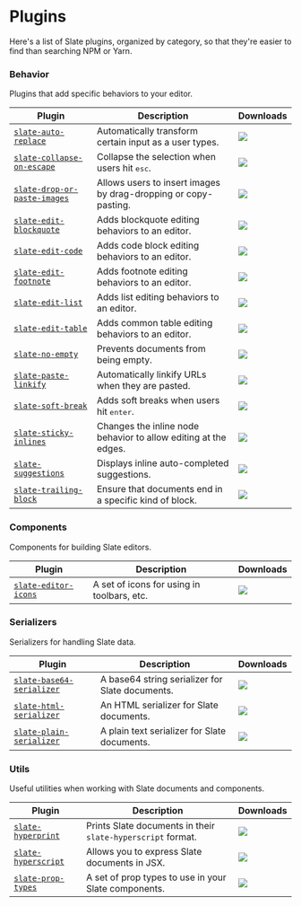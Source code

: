 
# Plugins

Here's a list of Slate plugins, organized by category, so that they're easier to find than searching NPM or Yarn.


### Behavior

Plugins that add specific behaviors to your editor.

|**Plugin**|**Description**|**Downloads**|
|---|---|---|
|[`slate-auto-replace`](https://yarnpkg.com/en/package/slate-auto-replace)|Automatically transform certain input as a user types.|![](https://img.shields.io/npm/dm/slate-auto-replace.svg?maxAge=3600&label=⬇)|
|[`slate-collapse-on-escape`](https://yarnpkg.com/en/package/slate-collapse-on-escape)|Collapse the selection when users hit <kbd>esc</kbd>.|![](https://img.shields.io/npm/dm/slate-collapse-on-escape.svg?maxAge=3600&label=⬇)|
|[`slate-drop-or-paste-images`](https://yarnpkg.com/en/package/slate-drop-or-paste-images)|Allows users to insert images by drag-dropping or copy-pasting.|![](https://img.shields.io/npm/dm/slate-drop-or-paste-images.svg?maxAge=3600&label=⬇)|
|[`slate-edit-blockquote`](https://yarnpkg.com/en/package/slate-edit-blockquote)|Adds blockquote editing behaviors to an editor.|![](https://img.shields.io/npm/dm/slate-edit-blockquote.svg?maxAge=3600&label=⬇)|
|[`slate-edit-code`](https://yarnpkg.com/en/package/slate-edit-code)|Adds code block editing behaviors to an editor.|![](https://img.shields.io/npm/dm/slate-edit-code.svg?maxAge=3600&label=⬇)|
|[`slate-edit-footnote`](https://yarnpkg.com/en/package/slate-edit-footnote)|Adds footnote editing behaviors to an editor.|![](https://img.shields.io/npm/dm/slate-edit-footnote.svg?maxAge=3600&label=⬇)|
|[`slate-edit-list`](https://yarnpkg.com/en/package/slate-edit-list)|Adds list editing behaviors to an editor.|![](https://img.shields.io/npm/dm/slate-edit-list.svg?maxAge=3600&label=⬇)|
|[`slate-edit-table`](https://yarnpkg.com/en/package/slate-edit-table)|Adds common table editing behaviors to an editor.|![](https://img.shields.io/npm/dm/slate-edit-table.svg?maxAge=3600&label=⬇)|
|[`slate-no-empty`](https://yarnpkg.com/en/package/slate-no-empty)|Prevents documents from being empty.|![](https://img.shields.io/npm/dm/slate-no-empty.svg?maxAge=3600&label=⬇)|
|[`slate-paste-linkify`](https://yarnpkg.com/en/package/slate-paste-linkify)|Automatically linkify URLs when they are pasted.|![](https://img.shields.io/npm/dm/slate-paste-linkify.svg?maxAge=3600&label=⬇)|
|[`slate-soft-break`](https://yarnpkg.com/en/package/slate-soft-break)|Adds soft breaks when users hit <kbd>enter</kbd>.|![](https://img.shields.io/npm/dm/slate-soft-break.svg?maxAge=3600&label=⬇)|
|[`slate-sticky-inlines`](https://yarnpkg.com/en/package/slate-sticky-inlines)|Changes the inline node behavior to allow editing at the edges.|![](https://img.shields.io/npm/dm/slate-sticky-inlines.svg?maxAge=3600&label=⬇)|
|[`slate-suggestions`](https://yarnpkg.com/en/package/slate-suggestions)|Displays inline auto-completed suggestions.|![](https://img.shields.io/npm/dm/slate-suggestions.svg?maxAge=3600&label=⬇)|
|[`slate-trailing-block`](https://yarnpkg.com/en/package/slate-trailing-block)|Ensure that documents end in a specific kind of block.|![](https://img.shields.io/npm/dm/slate-trailing-block.svg?maxAge=3600&label=⬇)|


### Components

Components for building Slate editors.

|**Plugin**|**Description**|**Downloads**|
|---|---|---|
|[`slate-editor-icons`](https://yarnpkg.com/en/package/slate-editor-icons)|A set of icons for using in toolbars, etc.|![](https://img.shields.io/npm/dm/slate-editor-icons.svg?maxAge=3600&label=⬇)|


### Serializers

Serializers for handling Slate data.

|**Plugin**|**Description**|**Downloads**|
|---|---|---|
|[`slate-base64-serializer`](https://yarnpkg.com/en/package/slate-base64-serializer)|A base64 string serializer for Slate documents.|![](https://img.shields.io/npm/dm/slate-base64-serializer.svg?maxAge=3600&label=⬇)|
|[`slate-html-serializer`](https://yarnpkg.com/en/package/slate-html-serializer)|An HTML serializer for Slate documents.|![](https://img.shields.io/npm/dm/slate-html-serializer.svg?maxAge=3600&label=⬇)|
|[`slate-plain-serializer`](https://yarnpkg.com/en/package/slate-plain-serializer)|A plain text serializer for Slate documents.|![](https://img.shields.io/npm/dm/slate-plain-serializer.svg?maxAge=3600&label=⬇)|


### Utils

Useful utilities when working with Slate documents and components.

|**Plugin**|**Description**|**Downloads**|
|---|---|---|
|[`slate-hyperprint`](https://yarnpkg.com/en/package/slate-hyperprint)|Prints Slate documents in their `slate-hyperscript` format.|![](https://img.shields.io/npm/dm/slate-hyperprint.svg?maxAge=3600&label=⬇)|
|[`slate-hyperscript`](https://yarnpkg.com/en/package/slate-hyperscript)|Allows you to express Slate documents in JSX.|![](https://img.shields.io/npm/dm/slate-hyperscript.svg?maxAge=3600&label=⬇)|
|[`slate-prop-types`](https://yarnpkg.com/en/package/slate-prop-types)|A set of prop types to use in your Slate components.|![](https://img.shields.io/npm/dm/slate-prop-types.svg?maxAge=3600&label=⬇)|
